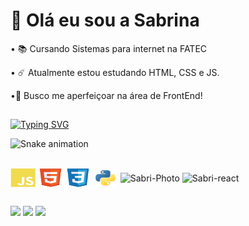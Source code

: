 # 🌟 Olá eu sou a  Sabrina 


 • 📚 Cursando Sistemas para internet na FATEC
 
 • ☄️ Atualmente estou estudando HTML, CSS e JS.
 
 •🌱 Busco me aperfeiçoar na área de FrontEnd!
 
 ##
 
<a href="https://git.io/typing-svg"><img src="https://readme-typing-svg.demolab.com?font=Fira+Code&weight=600&size=25&duration=1099&pause=1099&color=70279C&width=500&height=80&lines=Seja+bem+vindo+ao+meu+GitHub+(%3A" alt="Typing SVG" /></a>


![Snake animation](https://github.com/rafaballerini2/rafaballerini2/blob/output/github-contribution-grid-snake.svg)

 <div style="display: inline_block"><br>
  <img align="center" alt="Sabri-Js" height="30" width="40" src="https://raw.githubusercontent.com/devicons/devicon/master/icons/javascript/javascript-plain.svg">
  <img align="center" alt="Sabri-HTML" height="30" width="40" src="https://raw.githubusercontent.com/devicons/devicon/master/icons/html5/html5-original.svg">
  <img align="center" alt="Sabri-CSS" height="30" width="40" src="https://raw.githubusercontent.com/devicons/devicon/master/icons/css3/css3-original.svg">
  <img align="center" alt="Sabri-Python" height="30" width="40" src="https://raw.githubusercontent.com/devicons/devicon/master/icons/python/python-original.svg">
  <img align="center" alt="Sabri-Photo"  height="30" width="40" src="https://cdn.jsdelivr.net/gh/devicons/devicon/icons/photoshop/photoshop-line.svg">
  <img align="center" alt="Sabri-react"  height="30" width="40" src="https://avatars2.githubusercontent.com/u/16929016?s=500&v=4" align="center" alt="React Brasil Logo" />
  <src="https://discord.com/channels/@me/880972602355613716/1065701852601131028"
</div>

##

<div> 
   <a href="https://www.instagram.com/sabrina__rodri18/" target="_blank"><img src="https://img.shields.io/badge/-Instagram-%23E4405F?style=for-the-badge&logo=instagram&logoColor=white" target="_blank"></a>
  <a href = "https://mail.google.com/mail/u/2/#inbox"><img src="https://img.shields.io/badge/-Gmail-%23333?style=for-the-badge&logo=gmail&logoColor=white" target="_blank"></a>
  <a href="https://www.linkedin.com/in/sabrina-rodrigues-6a9359205/" target="_blank"><img src="https://img.shields.io/badge/-LinkedIn-%230077B5?style=for-the-badge&logo=linkedin&logoColor=white" target="_blank"></a> 
  
</div>





